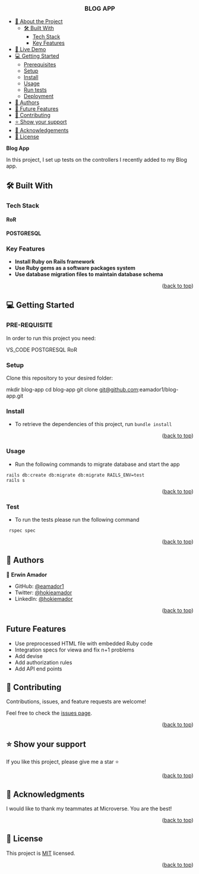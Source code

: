 <a name="readme-top"></a>

<div align="center">
  
  <br/>

  <h3><b>BLOG APP</b></h3>

</div>

- [📖 About the Project](#about-project)
  - [🛠 Built With](#built-with)
    - [Tech Stack](#tech-stack)
    - [Key Features](#key-features)
- [🚀 Live Demo](#live-demo)
- [💻 Getting Started](#getting-started)
  - [Prerequisites](#prerequisites)
  - [Setup](#setup)
  - [Install](#install)
  - [Usage](#usage)
  - [Run tests](#run-tests)
  - [Deployment](#deployment)
- [👥 Authors](#authors)
- [🔭 Future Features](#future-features)
- [🤝 Contributing](#contributing)
- [⭐️ Show your support](#support)
- [🙏 Acknowledgements](#acknowledgements)
- [📝 License](#license)


**Blog App** 

In this project, I set up tests on the controllers I recently added to my Blog app.

## 🛠 Built With <a name="built-with"></a>

### Tech Stack <a name="tech-stack"></a>

#### RoR
#### POSTGRESQL

### Key Features <a name="key-features"></a>

- **Install Ruby on Rails framework**
- **Use Ruby gems as a software packages system**
- **Use database migration files to maintain database schema**


<p align="right">(<a href="#readme-top">back to top</a>)</p>


## 💻 Getting Started <a name="getting-started"></a>

### PRE-REQUISITE

In order to run this project you need:

 VS_CODE 
 POSTGRESQL
 RoR

### Setup

Clone this repository to your desired folder:

  mkdir blog-app
  cd blog-app
  git clone git@github.com:eamador1/blog-app.git

  ### Install <a name="install">

- To retrieve the dependencies of this project, run `bundle install`

<p align="right">(<a href="#readme-top">back to top</a>)</p>

  ### Usage <a name="usage">

- Run the following commands to migrate database and start the app
```
rails db:create db:migrate db:migrate RAILS_ENV=test
rails s
```
<p align="right">(<a href="#readme-top">back to top</a>)</p>

### Test <a name="test">

- To run the tests please run the following command
```
 rspec spec
```
<p align="right">(<a href="#readme-top">back to top</a>)</p>

## 👥 Authors <a name="authors"></a>

👤 **Erwin Amador**

- GitHub: [@eamador1](https://github.com/eamador1)
- Twitter: [@hokieamador](https://twitter.com/hokieamador)
- LinkedIn: [@hokiemador](https://www.linkedin.com/in/hokieamador/)

<p align="right">(<a href="#readme-top">back to top</a>)</p>

## Future Features <a name="authors"></a>
- Use preprocessed HTML file with embedded Ruby code
- Integration specs for viewa and fix n+1 problems
- Add devise
- Add authorization rules
- Add API end points

## 🤝 Contributing <a name="contributing"></a>

Contributions, issues, and feature requests are welcome!

Feel free to check the [issues page](https://github.com/eamador1/blog-app/issues).

<p align="right">(<a href="#readme-top">back to top</a>)</p>


## ⭐️ Show your support <a name="support"></a>

If you like this project, please give me a star ⭐️

<p align="right">(<a href="#readme-top">back to top</a>)</p>


## 🙏 Acknowledgments <a name="acknowledgements"></a>

I would like to thank my teammates at Microverse. You are the best!

<p align="right">(<a href="#readme-top">back to top</a>)</p>


## 📝 License <a name="license"></a>

This project is [MIT](./LICENSE) licensed.

<p align="right">(<a href="#readme-top">back to top</a>)</p>
